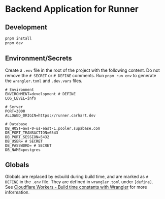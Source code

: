 # Backend Application for Runner

## Development

```bash
pnpm install
pnpm dev
```

## Environment/Secrets

Create a `.env` file in the root of the project with the following content. Do not remove the `# SECRET` or `# DEFINE` comments. Run `pnpm run env` to generate the `wrangler.toml` and `.dev.vars` files.

```properties
# Environment
ENVIRONMENT=development # DEFINE
LOG_LEVEL=info

# Server
PORT=3000
ALLOWED_ORIGIN=https://runner.carhart.dev

# Database
DB_HOST=aws-0-us-east-1.pooler.supabase.com
DB_PORT_TRANSACTION=6543
DB_PORT_SESSION=5432
DB_USER= # SECRET
DB_PASSWORD= # SECRET
DB_NAME=postgres

```

## Globals

Globals are replaced by esbuild during build time, and are marked as `# DEFINE` in the `.env` file. They are defined in `wrangler.toml` under `[define]`.
See [Cloudflare Workers - Build time constants with Wrangler](https://kian.org.uk/cloudflare-workers-build-time-constants-with-wrangler/) for more information.
